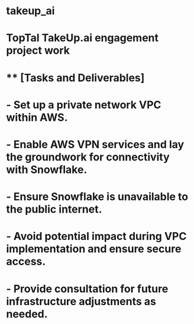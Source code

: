 
# takeup_ai

# TopTal TakeUp.ai engagement project work

# ** [Tasks and Deliverables]

# - Set up a private network VPC within AWS.

# - Enable AWS VPN services and lay the groundwork for connectivity with Snowflake.

# - Ensure Snowflake is unavailable to the public internet.

# - Avoid potential impact during VPC implementation and ensure secure access.

# - Provide consultation for future infrastructure adjustments as needed.
